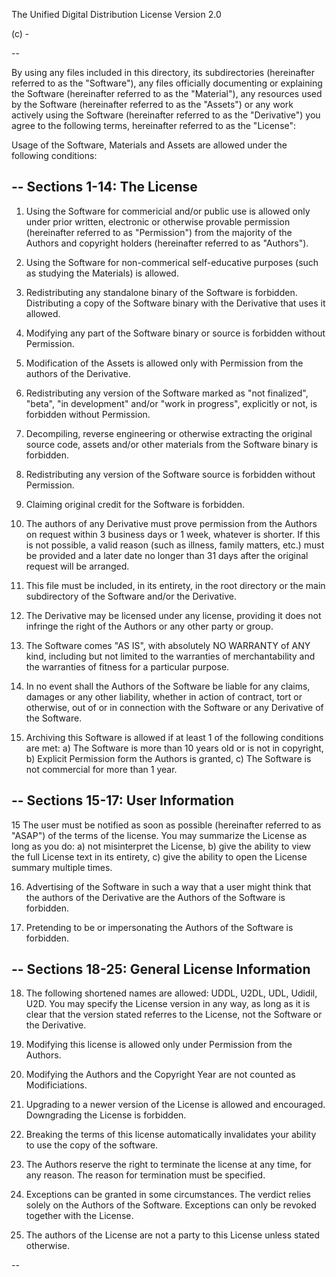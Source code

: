 
The Unified Digital Distribution License
Version 2.0

<software name> 
(c) <author> <year>-<year2>
  
--

By using any files included in this directory, its subdirectories
(hereinafter referred to as the "Software"), any files officially documenting or explaining
the Software (hereinafter referred to as the "Material"), any resources used by the
Software (hereinafter referred to as the "Assets") or any work actively using the
Software (hereinafter referred to as the "Derivative") you agree to the following
terms, hereinafter referred to as the "License":

Usage of the Software, Materials and Assets are allowed under the following conditions:

--
Sections 1-14: The License
--

1. Using the Software for commericial and/or public use is allowed only under
prior written, electronic or otherwise provable permission (hereinafter
referred to as "Permission") from the majority of the Authors and copyright holders
(hereinafter referred to as "Authors").

2. Using the Software for non-commerical self-educative purposes (such as studying
the Materials) is allowed.

3. Redistributing any standalone binary of the Software is forbidden. Distributing
a copy of the Software binary with the Derivative that uses it allowed.

4. Modifying any part of the Software binary or source is forbidden without Permission.
  
5. Modification of the Assets is allowed only with Permission from the authors of the
Derivative.

6. Redistributing any version of the Software marked as "not finalized", "beta",
"in development" and/or "work in progress", explicitly or not, is forbidden
without Permission.

7. Decompiling, reverse engineering or otherwise extracting the original source
code, assets and/or other materials from the Software binary is forbidden.
  
8. Redistributing any version of the Software source is forbidden without Permission.

9. Claiming original credit for the Software is forbidden.

10. The authors of any Derivative must prove permission from the Authors on request
within 3 business days or 1 week, whatever is shorter. If this is not possible,
a valid reason (such as illness, family matters, etc.) must be provided and a later
date no longer than 31 days after the original request will be arranged.

11. This file must be included, in its entirety, in the root directory or the main
subdirectory of the Software and/or the Derivative.

12. The Derivative may be licensed under any license, providing it does not infringe
the right of the Authors or any other party or group.

13. The Software comes "AS IS", with absolutely NO WARRANTY of ANY kind, including but not
limited to the warranties of merchantability and the warranties of fitness for
a particular purpose.

14. In no event shall the Authors of the Software be liable for any claims, damages or any
other liability, whether in action of contract, tort or otherwise, out of or in connection
with the Software or any Derivative of the Software.
	
15. Archiving this Software is allowed if at least 1 of the following conditions are met:
		a) The Software is more than 10 years old or is not in copyright,
		b) Explicit Permission form the Authors is granted,
		c) The Software is not commercial for more than 1 year.

--
Sections 15-17: User Information
--

15 The user must be notified as soon as possible (hereinafter referred to as "ASAP")
of the terms of the license. You may summarize the License as long as you do:
  a) not misinterpret the License,
  b) give the ability to view the full License text in its entirety,
	c) give the ability to open the License summary multiple times.

16. Advertising of the Software in such a way that a user might think that the authors of
the Derivative are the Authors of the Software is forbidden.

17. Pretending to be or impersonating the Authors of the Software is forbidden.

--
Sections 18-25: General License Information
--

18. The following shortened names are allowed: UDDL, U2DL, UDL, Udidil, U2D. You may
specify the License version in any way, as long as it is clear that the version stated
referres to the License, not the Software or the Derivative. 

19. Modifying this license is allowed only under Permission from the Authors.
	
20. Modifying the Authors and the Copyright Year are not counted as Modificiations.

21. Upgrading to a newer version of the License is allowed and encouraged. Downgrading
the License is forbidden.

22. Breaking the terms of this license automatically invalidates your ability to use
the copy of the software.

23. The Authors reserve the right to terminate the license at any time, for any reason.
The reason for termination must be specified.

24. Exceptions can be granted in some circumstances. The verdict relies solely on the
Authors of the Software. Exceptions can only be revoked together with the License.

25. The authors of the License are not a party to this License unless stated otherwise.
  
--
  
  
